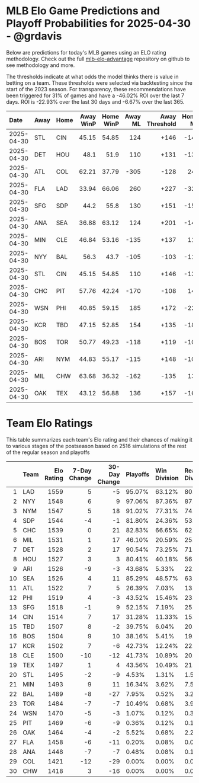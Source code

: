 # MLB Elo Game Predictions and Playoff Probabilities for 2025-04-30 - @grdavis
Below are predictions for today's MLB games using an ELO rating methodology. Check out the full [mlb-elo-advantage](https://github.com/grdavis/mlb-elo-advantage) repository on github to see methodology and more.

The thresholds indicate at what odds the model thinks there is value in betting on a team. These thresholds were selected via backtesting since the start of the 2023 season. For transparency, these recommendations have been triggered for 31% of games and have a -46.02% ROI over the last 7 days. ROI is -22.93% over the last 30 days and -6.67% over the last 365.

| Date       | Away   | Home   |   Away WinP |   Home WinP |   Away ML |   Away Threshold |   Home ML |   Home Threshold |
|:-----------|:-------|:-------|------------:|------------:|----------:|-----------------:|----------:|-----------------:|
| 2025-04-30 | STL    | CIN    |       45.15 |       54.85 |       124 |             +146 |      -148 |             +102 |
| 2025-04-30 | DET    | HOU    |       48.1  |       51.9  |       110 |             +131 |      -130 |             +114 |
| 2025-04-30 | ATL    | COL    |       62.21 |       37.79 |      -305 |             -128 |       245 |             +194 |
| 2025-04-30 | FLA    | LAD    |       33.94 |       66.06 |       260 |             +227 |      -325 |             -147 |
| 2025-04-30 | SFG    | SDP    |       44.2  |       55.8  |       130 |             +151 |      -155 |             -101 |
| 2025-04-30 | ANA    | SEA    |       36.88 |       63.12 |       124 |             +201 |      -148 |             -132 |
| 2025-04-30 | MIN    | CLE    |       46.84 |       53.16 |      -135 |             +137 |       114 |             +109 |
| 2025-04-30 | NYY    | BAL    |       56.3  |       43.7  |      -105 |             -103 |      -115 |             +154 |
| 2025-04-30 | STL    | CIN    |       45.15 |       54.85 |       110 |             +146 |      -130 |             +102 |
| 2025-04-30 | CHC    | PIT    |       57.76 |       42.24 |      -170 |             -108 |       142 |             +163 |
| 2025-04-30 | WSN    | PHI    |       40.85 |       59.15 |       185 |             +172 |      -225 |             -114 |
| 2025-04-30 | KCR    | TBD    |       47.15 |       52.85 |       154 |             +135 |      -185 |             +110 |
| 2025-04-30 | BOS    | TOR    |       50.77 |       49.23 |      -118 |             +119 |      -102 |             +125 |
| 2025-04-30 | ARI    | NYM    |       44.83 |       55.17 |      -115 |             +148 |      -105 |             +101 |
| 2025-04-30 | MIL    | CHW    |       63.68 |       36.32 |      -162 |             -135 |       136 |             +206 |
| 2025-04-30 | OAK    | TEX    |       43.12 |       56.88 |       136 |             +157 |      -162 |             -105 |

# Team Elo Ratings
This table summarizes each team's Elo rating and their chances of making it to various stages of the postseason based on 2516 simulations of the rest of the regular season and playoffs

|    | Team   |   Elo Rating |   7-Day Change |   30-Day Change | Playoffs   | Win Division   | Reach Div. Rd.   | Reach CS   | Reach WS   | Win WS   |
|---:|:-------|-------------:|---------------:|----------------:|:-----------|:---------------|:-----------------|:-----------|:-----------|:---------|
|  1 | LAD    |         1559 |              5 |              -5 | 95.07%     | 63.12%         | 80.13%           | 47.97%     | 28.97%     | 18.44%   |
|  2 | NYY    |         1548 |              6 |               9 | 97.06%     | 87.36%         | 87.88%           | 55.68%     | 33.39%     | 16.53%   |
|  3 | NYM    |         1547 |              5 |              18 | 91.02%     | 77.31%         | 74.96%           | 40.06%     | 19.95%     | 11.65%   |
|  4 | SDP    |         1544 |             -4 |              -1 | 81.80%     | 24.36%         | 53.10%           | 26.19%     | 14.03%     | 8.39%    |
|  5 | CHC    |         1539 |              0 |              21 | 82.83%     | 66.65%         | 62.60%           | 31.84%     | 15.30%     | 7.99%    |
|  6 | MIL    |         1531 |              1 |              17 | 46.10%     | 20.59%         | 25.99%           | 11.84%     | 4.89%      | 2.82%    |
|  7 | DET    |         1528 |              2 |              17 | 90.54%     | 73.25%         | 71.22%           | 38.51%     | 18.00%     | 7.67%    |
|  8 | HOU    |         1527 |              3 |               3 | 80.41%     | 40.18%         | 56.44%           | 27.70%     | 13.79%     | 5.92%    |
|  9 | ARI    |         1526 |             -9 |              -3 | 43.68%     | 5.33%          | 22.54%           | 9.46%      | 3.82%      | 1.63%    |
| 10 | SEA    |         1526 |              4 |              11 | 85.29%     | 48.57%         | 63.16%           | 32.03%     | 15.82%     | 6.36%    |
| 11 | ATL    |         1522 |              7 |               5 | 26.39%     | 7.03%          | 13.43%           | 6.12%      | 2.78%      | 1.47%    |
| 12 | PHI    |         1519 |              4 |              -3 | 43.52%     | 15.46%         | 23.73%           | 10.02%     | 3.62%      | 1.83%    |
| 13 | SFG    |         1518 |             -1 |               9 | 52.15%     | 7.19%          | 25.95%           | 10.02%     | 4.09%      | 1.75%    |
| 14 | CIN    |         1514 |              7 |              17 | 31.28%     | 11.33%         | 15.50%           | 5.96%      | 2.34%      | 1.03%    |
| 15 | TBD    |         1507 |              8 |              -2 | 39.75%     | 6.04%          | 20.07%           | 8.47%      | 4.25%      | 1.59%    |
| 16 | BOS    |         1504 |              9 |              10 | 38.16%     | 5.41%          | 19.04%           | 7.31%      | 3.54%      | 1.23%    |
| 17 | KCR    |         1502 |              7 |              -6 | 42.73%     | 12.24%         | 22.89%           | 9.38%      | 3.54%      | 1.27%    |
| 18 | CLE    |         1500 |            -10 |             -12 | 41.73%     | 10.89%         | 20.43%           | 7.43%      | 2.94%      | 1.07%    |
| 19 | TEX    |         1497 |              1 |               4 | 43.56%     | 10.49%         | 21.78%           | 8.11%      | 2.94%      | 0.79%    |
| 20 | STL    |         1495 |             -2 |              -9 | 4.53%      | 1.31%          | 1.55%            | 0.44%      | 0.16%      | 0.08%    |
| 21 | MIN    |         1493 |              9 |              11 | 16.34%     | 3.62%          | 7.59%            | 2.31%      | 0.99%      | 0.24%    |
| 22 | BAL    |         1489 |             -8 |             -27 | 7.95%      | 0.52%          | 3.26%            | 0.91%      | 0.36%      | 0.12%    |
| 23 | TOR    |         1484 |             -7 |              -7 | 10.49%     | 0.68%          | 3.90%            | 1.35%      | 0.28%      | 0.04%    |
| 24 | WSN    |         1470 |             -5 |              -3 | 1.07%      | 0.12%          | 0.36%            | 0.04%      | 0.04%      | 0.04%    |
| 25 | PIT    |         1469 |             -6 |              -9 | 0.36%      | 0.12%          | 0.12%            | 0.00%      | 0.00%      | 0.00%    |
| 26 | OAK    |         1464 |             -4 |              -2 | 5.52%      | 0.68%          | 2.23%            | 0.68%      | 0.16%      | 0.04%    |
| 27 | FLA    |         1458 |             -6 |             -11 | 0.20%      | 0.08%          | 0.04%            | 0.04%      | 0.00%      | 0.00%    |
| 28 | ANA    |         1448 |             -7 |              -7 | 0.48%      | 0.08%          | 0.12%            | 0.12%      | 0.00%      | 0.00%    |
| 29 | COL    |         1421 |            -12 |             -29 | 0.00%      | 0.00%          | 0.00%            | 0.00%      | 0.00%      | 0.00%    |
| 30 | CHW    |         1418 |              3 |             -16 | 0.00%      | 0.00%          | 0.00%            | 0.00%      | 0.00%      | 0.00%    |
